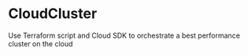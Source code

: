 # CloudCluster
Use Terraform script and Cloud SDK to orchestrate a best performance cluster on the cloud
